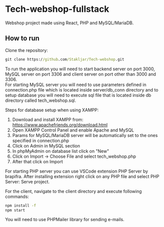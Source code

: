 # Tech-webshop-fullstack
Webshop project made using React, PHP and MySQL/MariaDB.
## How to run
Clone the repository:
```cmd
git clone https://github.com/Stakljar/Tech-webshop.git
```
To run the application you will need to start backend server on port 3000, MySQL server on port 3306 and client server on port other than 3000 and 3306.<br>
For starting MySQL server you will need to use parameters defined in connection.php file which is located inside server/db_conn directory and to setup database you will need to execute sql file that is located inside db directory called tech_webshop.sql.<br>

Steps for database setup when using XAMPP:
1. Download and install XAMPP from: https://www.apachefriends.org/download.html
2. Open XAMPP Control Panel and enable Apache and MySQL
3. Params for MySQL/MariaDB server will be automatically set to the ones specified in connection.php
4. Click on Admin in MySQL section
5. In phpMyAdmin on database list click on "New"
6. Click on Import -> Choose File and select tech_webshop.php
7. After that click on Import

For starting PHP server you can use VSCode extension PHP Server by brapifra.
After installing extension right click on any PHP file and select PHP Server: Serve project.

For the client, navigate to the client directory and execute following commands:
```cmd
npm install -f
npm start
```
You will need to use PHPMailer library for sending e-mails.
